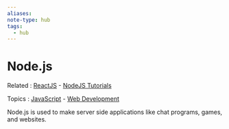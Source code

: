 ```yaml
---
aliases:
note-type: hub
tags:
  - hub
---
```


# Node.js

Related : [ReactJS](4-hub-notes-🚉/ReactJS.md) - [NodeJS Tutorials](NodeJS%20Tutorials.md)

Topics : [JavaScript](JavaScript.md) - [Web Development](4-hub-notes-🚉/Web%20Development.md)

Node.js is used to make server side applications like chat
programs, games, and websites.
